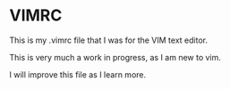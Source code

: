 # VIMRC

This is my .vimrc file that I was for the VIM text editor.

This is very much a work in progress, as I am new to vim.

I will improve this file as I learn more.
